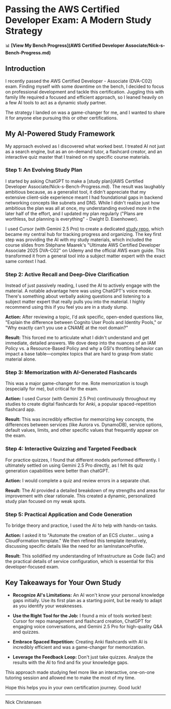 # Passing the AWS Certified Developer Exam: A Modern Study Strategy

📊 **[View My Bench Progress](AWS Certified Developer Associate/Nick-s-Bench-Progress.md)**

## Introduction


I recently passed the AWS Certified Developer - Associate (DVA-C02) exam. Finding myself with some downtime on the bench, I decided to focus on professional development and tackle this certification. Juggling this with family life required a focused and efficient approach, so I leaned heavily on a few AI tools to act as a dynamic study partner.

The strategy I landed on was a game-changer for me, and I wanted to share it for anyone else pursuing this or other certifications.

## My AI-Powered Study Framework

My approach evolved as I discovered what worked best. I treated AI not just as a search engine, but as an on-demand tutor, a flashcard creator, and an interactive quiz master that I trained on my specific course materials.

### Step 1: An Evolving Study Plan

I started by asking ChatGPT to make a [study plan](AWS Certified Developer Associate/Nick-s-Bench-Progress.md). The result was laughably ambitious because, as a generalist tool, it didn't appreciate that my extensive client-side experience meant I had foundational gaps in backend networking concepts like subnets and DNS. While I didn't realize just how ambitious the plan was all at once, my understanding evolved more in the later half of the effort, and I updated my plan regularly ("Plans are worthless, but planning is everything" - Dwight D. Eisenhower). 

I used Cursor (with Gemini 2.5 Pro) to create a dedicated [study repo](https://github.com/chrishonson/Nick-s-Bench-Progress), which became my central hub for tracking progress and organizing. The key first step was providing the AI with my study materials, which included the course slides from Stéphane Maarek's "Ultimate AWS Certified Developer Associate 2025 DVA-C02" on Udemy and the official AWS exam guide. This transformed it from a general tool into a subject matter expert with the exact same context I had.

### Step 2: Active Recall and Deep-Dive Clarification

Instead of just passively reading, I used the AI to actively engage with the material. A notable advantage here was using ChatGPT's voice mode. There's something about verbally asking questions and listening to a subject matter expert that really pulls you into the material. I highly recommend using this if you feel you are in a study slump.

**Action:** After reviewing a topic, I'd ask specific, open-ended questions like, "Explain the difference between Cognito User Pools and Identity Pools," or "Why exactly can't you use a CNAME at the root domain?"

**Result:** This forced me to articulate what I didn't understand and get immediate, detailed answers. We dove deep into the nuances of an IAM Policy vs. a Resource-Based Policy and why a GSI's throttling behavior can impact a base table—complex topics that are hard to grasp from static material alone.

### Step 3: Memorization with AI-Generated Flashcards

This was a major game-changer for me. Rote memorization is tough (especially for me), but critical for the exam.

**Action:** I used Cursor (with Gemini 2.5 Pro) continuously throughout my studies to create digital flashcards for Anki, a popular spaced-repetition flashcard app.

**Result:** This was incredibly effective for memorizing key concepts, the differences between services (like Aurora vs. DynamoDB), service options, default values, limits, and other specific values that frequently appear on the exam.

### Step 4: Interactive Quizzing and Targeted Feedback

For practice quizzes, I found that different models performed differently. I ultimately settled on using Gemini 2.5 Pro directly, as I felt its quiz generation capabilities were better than chatGPT.

**Action:** I would complete a quiz and review errors in a separate chat.

**Result:** The AI provided a detailed breakdown of my strengths and areas for improvement with clear rationale. This created a dynamic, personalized study plan focused on my weak spots.

### Step 5: Practical Application and Code Generation

To bridge theory and practice, I used the AI to help with hands-on tasks.

**Action:** I asked it to "Automate the creation of an ECS cluster... using a CloudFormation template." We then refined this template iteratively, discussing specific details like the need for an IamInstanceProfile.

**Result:** This solidified my understanding of Infrastructure as Code (IaC) and the practical details of service configuration, which is essential for this developer-focused exam.

## Key Takeaways for Your Own Study

- **Recognize AI's Limitations:** An AI won't know your personal knowledge gaps initially. Use its first plan as a starting point, but be ready to adapt as you identify your weaknesses.

- **Use the Right Tool for the Job:** I found a mix of tools worked best: Cursor for repo management and flashcard creation, ChatGPT for engaging voice conversations, and Gemini 2.5 Pro for high-quality Q&A and quizzes.

- **Embrace Spaced Repetition:** Creating Anki flashcards with AI is incredibly efficient and was a game-changer for memorization.

- **Leverage the Feedback Loop:** Don't just take quizzes. Analyze the results with the AI to find and fix your knowledge gaps.

This approach made studying feel more like an interactive, one-on-one tutoring session and allowed me to make the most of my time.

Hope this helps you in your own certification journey. Good luck!

---



Nick Christensen